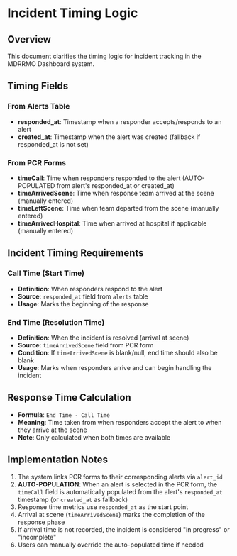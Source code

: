 # Incident Timing Logic

## Overview
This document clarifies the timing logic for incident tracking in the MDRRMO Dashboard system.

## Timing Fields

### From Alerts Table
- **responded_at**: Timestamp when a responder accepts/responds to an alert
- **created_at**: Timestamp when the alert was created (fallback if responded_at is not set)

### From PCR Forms
- **timeCall**: Time when responders responded to the alert (AUTO-POPULATED from alert's responded_at or created_at)
- **timeArrivedScene**: Time when response team arrived at the scene (manually entered)
- **timeLeftScene**: Time when team departed from the scene (manually entered)
- **timeArrivedHospital**: Time when arrived at hospital if applicable (manually entered)

## Incident Timing Requirements

### Call Time (Start Time)
- **Definition**: When responders respond to the alert
- **Source**: `responded_at` field from `alerts` table
- **Usage**: Marks the beginning of the response

### End Time (Resolution Time)
- **Definition**: When the incident is resolved (arrival at scene)
- **Source**: `timeArrivedScene` field from PCR form
- **Condition**: If `timeArrivedScene` is blank/null, end time should also be blank
- **Usage**: Marks when responders arrive and can begin handling the incident

## Response Time Calculation
- **Formula**: `End Time - Call Time`
- **Meaning**: Time taken from when responders accept the alert to when they arrive at the scene
- **Note**: Only calculated when both times are available

## Implementation Notes
1. The system links PCR forms to their corresponding alerts via `alert_id`
2. **AUTO-POPULATION**: When an alert is selected in the PCR form, the `timeCall` field is automatically populated from the alert's `responded_at` timestamp (or `created_at` as fallback)
3. Response time metrics use `responded_at` as the start point
4. Arrival at scene (`timeArrivedScene`) marks the completion of the response phase
5. If arrival time is not recorded, the incident is considered "in progress" or "incomplete"
6. Users can manually override the auto-populated time if needed
